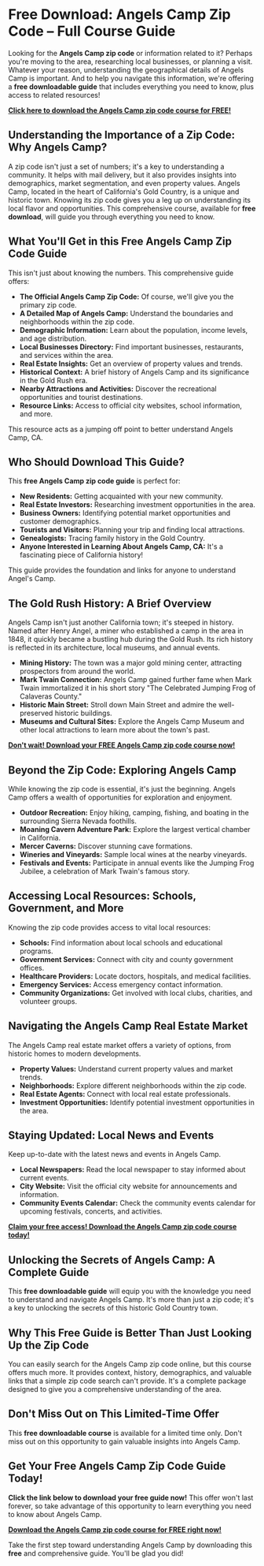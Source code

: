 # Free Download: Angels Camp Zip Code – Full Course Guide

Looking for the **Angels Camp zip code** or information related to it? Perhaps you're moving to the area, researching local businesses, or planning a visit. Whatever your reason, understanding the geographical details of Angels Camp is important. And to help you navigate this information, we're offering a **free downloadable guide** that includes everything you need to know, plus access to related resources!

[**Click here to download the Angels Camp zip code course for FREE!**](https://udemywork.com/angels-camp-zip-code)

## Understanding the Importance of a Zip Code: Why Angels Camp?

A zip code isn't just a set of numbers; it's a key to understanding a community. It helps with mail delivery, but it also provides insights into demographics, market segmentation, and even property values. Angels Camp, located in the heart of California's Gold Country, is a unique and historic town. Knowing its zip code gives you a leg up on understanding its local flavor and opportunities. This comprehensive course, available for **free download**, will guide you through everything you need to know.

## What You'll Get in this Free Angels Camp Zip Code Guide

This isn't just about knowing the numbers. This comprehensive guide offers:

*   **The Official Angels Camp Zip Code:** Of course, we'll give you the primary zip code.
*   **A Detailed Map of Angels Camp:** Understand the boundaries and neighborhoods within the zip code.
*   **Demographic Information:** Learn about the population, income levels, and age distribution.
*   **Local Businesses Directory:** Find important businesses, restaurants, and services within the area.
*   **Real Estate Insights:** Get an overview of property values and trends.
*   **Historical Context:** A brief history of Angels Camp and its significance in the Gold Rush era.
*   **Nearby Attractions and Activities:** Discover the recreational opportunities and tourist destinations.
*   **Resource Links:** Access to official city websites, school information, and more.

This resource acts as a jumping off point to better understand Angels Camp, CA.

## Who Should Download This Guide?

This **free Angels Camp zip code guide** is perfect for:

*   **New Residents:** Getting acquainted with your new community.
*   **Real Estate Investors:** Researching investment opportunities in the area.
*   **Business Owners:** Identifying potential market opportunities and customer demographics.
*   **Tourists and Visitors:** Planning your trip and finding local attractions.
*   **Genealogists:** Tracing family history in the Gold Country.
*   **Anyone Interested in Learning About Angels Camp, CA:** It's a fascinating piece of California history!

This guide provides the foundation and links for anyone to understand Angel's Camp.

## The Gold Rush History: A Brief Overview

Angels Camp isn't just another California town; it's steeped in history. Named after Henry Angel, a miner who established a camp in the area in 1848, it quickly became a bustling hub during the Gold Rush. Its rich history is reflected in its architecture, local museums, and annual events.

*   **Mining History:** The town was a major gold mining center, attracting prospectors from around the world.
*   **Mark Twain Connection:** Angels Camp gained further fame when Mark Twain immortalized it in his short story "The Celebrated Jumping Frog of Calaveras County."
*   **Historic Main Street:** Stroll down Main Street and admire the well-preserved historic buildings.
*   **Museums and Cultural Sites:** Explore the Angels Camp Museum and other local attractions to learn more about the town's past.

[**Don't wait! Download your FREE Angels Camp zip code course now!**](https://udemywork.com/angels-camp-zip-code)

## Beyond the Zip Code: Exploring Angels Camp

While knowing the zip code is essential, it's just the beginning. Angels Camp offers a wealth of opportunities for exploration and enjoyment.

*   **Outdoor Recreation:** Enjoy hiking, camping, fishing, and boating in the surrounding Sierra Nevada foothills.
*   **Moaning Cavern Adventure Park:** Explore the largest vertical chamber in California.
*   **Mercer Caverns:** Discover stunning cave formations.
*   **Wineries and Vineyards:** Sample local wines at the nearby vineyards.
*   **Festivals and Events:** Participate in annual events like the Jumping Frog Jubilee, a celebration of Mark Twain's famous story.

## Accessing Local Resources: Schools, Government, and More

Knowing the zip code provides access to vital local resources:

*   **Schools:** Find information about local schools and educational programs.
*   **Government Services:** Connect with city and county government offices.
*   **Healthcare Providers:** Locate doctors, hospitals, and medical facilities.
*   **Emergency Services:** Access emergency contact information.
*   **Community Organizations:** Get involved with local clubs, charities, and volunteer groups.

## Navigating the Angels Camp Real Estate Market

The Angels Camp real estate market offers a variety of options, from historic homes to modern developments.

*   **Property Values:** Understand current property values and market trends.
*   **Neighborhoods:** Explore different neighborhoods within the zip code.
*   **Real Estate Agents:** Connect with local real estate professionals.
*   **Investment Opportunities:** Identify potential investment opportunities in the area.

## Staying Updated: Local News and Events

Keep up-to-date with the latest news and events in Angels Camp.

*   **Local Newspapers:** Read the local newspaper to stay informed about current events.
*   **City Website:** Visit the official city website for announcements and information.
*   **Community Events Calendar:** Check the community events calendar for upcoming festivals, concerts, and activities.

[**Claim your free access! Download the Angels Camp zip code course today!**](https://udemywork.com/angels-camp-zip-code)

## Unlocking the Secrets of Angels Camp: A Complete Guide

This **free downloadable guide** will equip you with the knowledge you need to understand and navigate Angels Camp. It's more than just a zip code; it's a key to unlocking the secrets of this historic Gold Country town.

## Why This Free Guide is Better Than Just Looking Up the Zip Code

You can easily search for the Angels Camp zip code online, but this course offers much more. It provides context, history, demographics, and valuable links that a simple zip code search can't provide. It's a complete package designed to give you a comprehensive understanding of the area.

## Don't Miss Out on This Limited-Time Offer

This **free downloadable course** is available for a limited time only. Don't miss out on this opportunity to gain valuable insights into Angels Camp.

## Get Your Free Angels Camp Zip Code Guide Today!

**Click the link below to download your free guide now!** This offer won't last forever, so take advantage of this opportunity to learn everything you need to know about Angels Camp.

[**Download the Angels Camp zip code course for FREE right now!**](https://udemywork.com/angels-camp-zip-code)

Take the first step toward understanding Angels Camp by downloading this **free** and comprehensive guide. You'll be glad you did!
